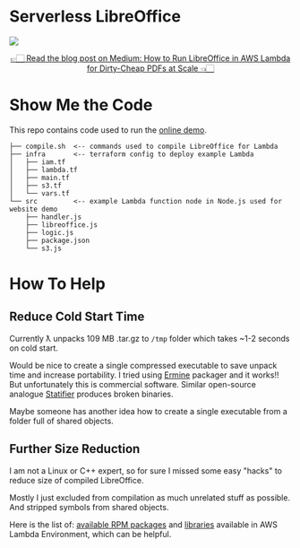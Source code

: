 # Serverless LibreOffice

[![](https://cdn-images-1.medium.com/max/1600/1*4q_I8VM6Gtmtw6TAjORylA.png)](https://vladholubiev.com/serverless-libreoffice)

<p align="center">
  <a href="https://vladholubiev.com/serverless-libreoffice">
    👉🏻 Read the blog post on Medium: How to Run LibreOffice in AWS Lambda for Dirty-Cheap PDFs at Scale 👈🏻
  </a>
</p>

# Show Me the Code

This repo contains code used to run the [online demo](https://vladholubiev.com/serverless-libreoffice).


```
├── compile.sh  <-- commands used to compile LibreOffice for Lambda
├── infra       <-- terraform config to deploy example Lambda
│   ├── iam.tf
│   ├── lambda.tf
│   ├── main.tf
│   ├── s3.tf
│   └── vars.tf
└── src         <-- example Lambda function node in Node.js used for website demo
    ├── handler.js
    ├── libreoffice.js
    ├── logic.js
    ├── package.json
    └── s3.js
```

# How To Help

## Reduce Cold Start Time

Currently ƛ unpacks 109 MB .tar.gz to `/tmp` folder which takes ~1-2 seconds on cold start.

Would be nice to create a single compressed executable to save unpack time and increase portability.
I tried using [Ermine](http://www.magicermine.com/) packager and it works!!
But unfortunately this is commercial software.
Similar open-source analogue [Statifier](http://statifier.sourceforge.net/) produces broken binaries.

Maybe someone has another idea how to create a single executable from a folder full of shared objects.

## Further Size Reduction

I am not a Linux or C++ expert, so for sure I missed some easy "hacks"
to reduce size of compiled LibreOffice.

Mostly I just excluded from compilation as much unrelated stuff as possible.
And stripped symbols from shared objects.

Here is the list of: [available RPM packages](https://gist.github.com/vladgolubev/1dac4ed47a5febf110c668074c6b671c)
and [libraries](https://gist.github.com/vladgolubev/439559fc7597a4fb51eaa9e97b72f319)
available in AWS Lambda Environment, which can be helpful.
